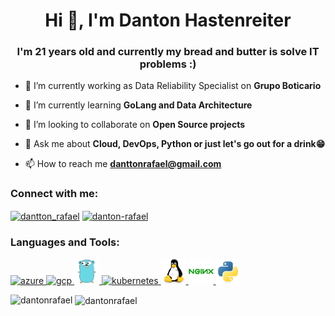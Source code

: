 <h1 align="center">Hi 👋, I'm Danton Hastenreiter</h1>
<h3 align="center">I'm 21 years old and currently my bread and butter is solve IT problems :)</h3>

- 🔭 I’m currently working as Data Reliability Specialist on **Grupo Boticario**

- 🌱 I’m currently learning **GoLang and Data Architecture**

- 👯 I’m looking to collaborate on **Open Source projects**

- 💬 Ask me about **Cloud, DevOps, Python or just let's go out for a drink😁**

- 📫 How to reach me **danttonrafael@gmail.com**

<h3 align="left">Connect with me:</h3>
<p align="left">
<a href="https://twitter.com/dantton_rafael" target="blank"><img align="center" src="https://raw.githubusercontent.com/rahuldkjain/github-profile-readme-generator/master/src/images/icons/Social/twitter.svg" alt="dantton_rafael" height="30" width="40" /></a>
<a href="https://linkedin.com/in/danton-rafael" target="blank"><img align="center" src="https://raw.githubusercontent.com/rahuldkjain/github-profile-readme-generator/master/src/images/icons/Social/linked-in-alt.svg" alt="danton-rafael" height="30" width="40" /></a>
</p>

<h3 align="left">Languages and Tools:</h3>
<p align="left"> <a href="https://azure.microsoft.com/en-in/" target="_blank"> <img src="https://www.vectorlogo.zone/logos/microsoft_azure/microsoft_azure-icon.svg" alt="azure" width="40" height="40"/> </a> <a href="https://cloud.google.com" target="_blank"> <img src="https://www.vectorlogo.zone/logos/google_cloud/google_cloud-icon.svg" alt="gcp" width="40" height="40"/> </a> <a href="https://golang.org" target="_blank"> <img src="https://raw.githubusercontent.com/devicons/devicon/master/icons/go/go-original.svg" alt="go" width="40" height="40"/> </a> <a href="https://kubernetes.io" target="_blank"> <img src="https://www.vectorlogo.zone/logos/kubernetes/kubernetes-icon.svg" alt="kubernetes" width="40" height="40"/> </a> <a href="https://www.linux.org/" target="_blank"> <img src="https://raw.githubusercontent.com/devicons/devicon/master/icons/linux/linux-original.svg" alt="linux" width="40" height="40"/> </a> <a href="https://www.nginx.com" target="_blank"> <img src="https://raw.githubusercontent.com/devicons/devicon/master/icons/nginx/nginx-original.svg" alt="nginx" width="40" height="40"/> </a> <a href="https://www.python.org" target="_blank"> <img src="https://raw.githubusercontent.com/devicons/devicon/master/icons/python/python-original.svg" alt="python" width="40" height="40"/> </a> </p>

<p><img align="left" src="https://github-readme-stats.vercel.app/api/top-langs?username=dantonrafael&show_icons=true&theme=dracula&hide_border=true&locale=en&layout=compact" alt="dantonrafael" /></p>

<p>&nbsp;<img align="center" src="https://github-readme-stats.vercel.app/api?username=dantonrafael&show_icons=true&theme=dracula&hide_border=true&locale=en" alt="dantonrafael" /></p>
